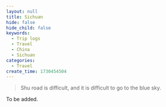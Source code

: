 ```yaml
---
layout: null
title: Sichuan
hide: false
hide_child: false
keywords:
  - Trip logs
  - Travel
  - China
  - Sichuan
categories:
  - Travel
create_time: 1730454504
---
```


> Shu road is difficult, and it is difficult to go to the blue sky.

To be added.